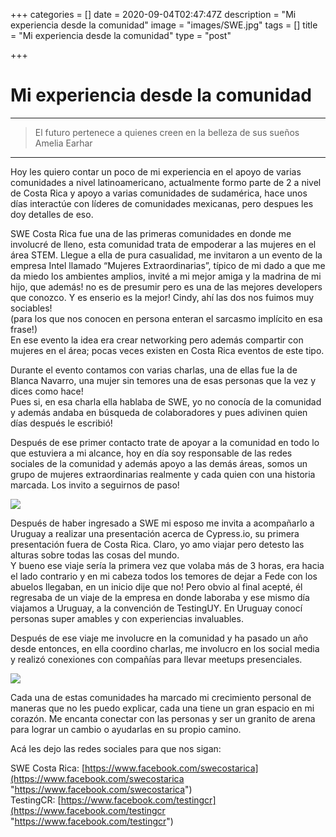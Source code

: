 +++
categories = []
date = 2020-09-04T02:47:47Z
description = "Mi experiencia desde la comunidad"
image = "images/SWE.jpg"
tags = []
title = "Mi experiencia desde la comunidad"
type = "post"

+++
# Mi experiencia desde la comunidad

<hr>

> El futuro pertenece a quienes creen en la belleza de sus sueños  
> Amelia Earhar

<hr>

Hoy les quiero contar un poco de mi experiencia en el apoyo de varias comunidades a nivel latinoamericano, actualmente formo parte de 2 a nivel de Costa Rica y apoyo a varias comunidades de sudamérica, hace unos días interactúe con líderes de comunidades mexicanas, pero despues les doy detalles de eso.

SWE Costa Rica fue una de las primeras comunidades en donde me involucré de lleno, esta comunidad trata de empoderar a las mujeres en el área STEM. Llegue a ella de pura casualidad, me invitaron a un evento de la empresa Intel llamado “Mujeres Extraordinarias”,  típico de mi dado a que me da miedo los ambientes amplios, invité a mi mejor amiga y la madrina de mi hijo, que además! no es de presumir pero es una de las mejores developers que conozco. Y es enserio es la mejor! Cindy, ahí las dos nos fuimos muy sociables!  
(para los que nos conocen en persona enteran el sarcasmo implícito en esa frase!)  
En ese evento la idea era crear networking pero además compartir con mujeres en el área; pocas veces existen en Costa Rica eventos de este tipo.

Durante el evento contamos con varias charlas, una de ellas fue la de Blanca Navarro, una mujer sin temores una de esas personas que la vez y dices como hace!  
Pues si, en esa charla ella hablaba de SWE, yo no conocía de la comunidad y además andaba en búsqueda de colaboradores y pues adivinen quien días después le escribió!

Después de ese primer contacto trate de apoyar a la comunidad en todo lo que estuviera a mi alcance, hoy en día soy responsable de las redes sociales de la comunidad y además apoyo a las demás áreas, somos un grupo de mujeres extraordinarias realmente y cada quien con una historia marcada. Los invito a seguirnos de paso!

![](images/SWE.jpg)

Después de haber ingresado a SWE mi esposo me invita a acompañarlo a Uruguay a realizar una presentación acerca de Cypress.io, su primera presentación fuera de Costa Rica. Claro, yo amo viajar pero detesto las alturas sobre todas las cosas del mundo.   
Y bueno ese viaje sería la primera vez que volaba más de 3 horas, era hacia el lado contrario y en mi cabeza todos los temores de dejar a Fede con los abuelos llegaban, en un inicio dije que no! Pero obvio al final acepté, él regresaba de un viaje de la empresa en donde laboraba y ese mismo día viajamos a Uruguay, a la convención de TestingUY. En Uruguay conocí personas super amables y con experiencias invaluables. 

Después de ese viaje me involucre en la comunidad y ha pasado un año desde entonces, en ella coordino charlas, me involucro en los social media y realizó conexiones con compañías para llevar meetups presenciales. 

![](images/TestingCR.png)

Cada una de estas comunidades ha marcado mi crecimiento personal de maneras que no les puedo explicar, cada una tiene un gran espacio en mi corazón. Me encanta conectar con las personas y ser un granito de arena para lograr un cambio o ayudarlas en su propio camino.

Acá les dejo las redes sociales para que nos sigan: 

SWE Costa Rica: [https://www.facebook.com/swecostarica](https://www.facebook.com/swecostarica "https://www.facebook.com/swecostarica")  
TestingCR: [https://www.facebook.com/testingcr](https://www.facebook.com/testingcr "https://www.facebook.com/testingcr")